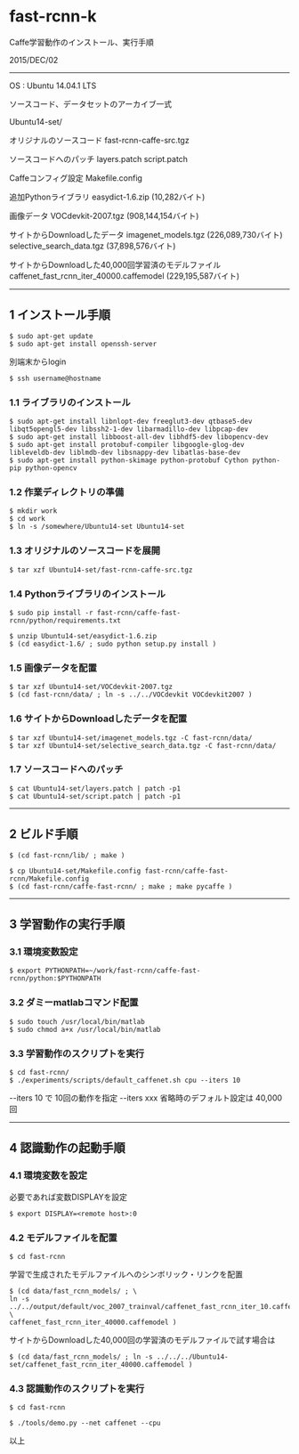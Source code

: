 # fast-rcnn-k

Caffe学習動作のインストール、実行手順

2015/DEC/02

------------------------------

OS : Ubuntu 14.04.1 LTS

ソースコード、データセットのアーカイブ一式

Ubuntu14-set/

  オリジナルのソースコード
  fast-rcnn-caffe-src.tgz

  ソースコードへのパッチ
  layers.patch
  script.patch

  Caffeコンフィグ設定
  Makefile.config

  追加Pythonライブラリ
  easydict-1.6.zip (10,282バイト)

  画像データ
  VOCdevkit-2007.tgz (908,144,154バイト)

  サイトからDownloadしたデータ
  imagenet_models.tgz (226,089,730バイト)
  selective_search_data.tgz (37,898,576バイト)

  サイトからDownloadした40,000回学習済のモデルファイル
  caffenet_fast_rcnn_iter_40000.caffemodel (229,195,587バイト)

------------------------------

## 1 インストール手順

```
$ sudo apt-get update
$ sudo apt-get install openssh-server
```

 別端末からlogin
```
$ ssh username@hostname
```

### 1.1 ライブラリのインストール

```
$ sudo apt-get install libnlopt-dev freeglut3-dev qtbase5-dev libqt5opengl5-dev libssh2-1-dev libarmadillo-dev libpcap-dev
$ sudo apt-get install libboost-all-dev libhdf5-dev libopencv-dev
$ sudo apt-get install protobuf-compiler libgoogle-glog-dev libleveldb-dev liblmdb-dev libsnappy-dev libatlas-base-dev
$ sudo apt-get install python-skimage python-protobuf Cython python-pip python-opencv
```


### 1.2 作業ディレクトリの準備

```
$ mkdir work
$ cd work
$ ln -s /somewhere/Ubuntu14-set Ubuntu14-set
```


### 1.3 オリジナルのソースコードを展開

```
$ tar xzf Ubuntu14-set/fast-rcnn-caffe-src.tgz 
```


### 1.4 Pythonライブラリのインストール

```
$ sudo pip install -r fast-rcnn/caffe-fast-rcnn/python/requirements.txt

$ unzip Ubuntu14-set/easydict-1.6.zip 
$ (cd easydict-1.6/ ; sudo python setup.py install )
```


### 1.5 画像データを配置

```
$ tar xzf Ubuntu14-set/VOCdevkit-2007.tgz
$ (cd fast-rcnn/data/ ; ln -s ../../VOCdevkit VOCdevkit2007 )
```


### 1.6 サイトからDownloadしたデータを配置

```
$ tar xzf Ubuntu14-set/imagenet_models.tgz -C fast-rcnn/data/
$ tar xzf Ubuntu14-set/selective_search_data.tgz -C fast-rcnn/data/
```


### 1.7 ソースコードへのパッチ

```
$ cat Ubuntu14-set/layers.patch | patch -p1
$ cat Ubuntu14-set/script.patch | patch -p1
```

------------------------------

## 2 ビルド手順

```
$ (cd fast-rcnn/lib/ ; make )

$ cp Ubuntu14-set/Makefile.config fast-rcnn/caffe-fast-rcnn/Makefile.config
$ (cd fast-rcnn/caffe-fast-rcnn/ ; make ; make pycaffe )
```

------------------------------

## 3 学習動作の実行手順

### 3.1 環境変数設定

```
$ export PYTHONPATH=~/work/fast-rcnn/caffe-fast-rcnn/python:$PYTHONPATH
```


### 3.2 ダミーmatlabコマンド配置

```
$ sudo touch /usr/local/bin/matlab
$ sudo chmod a+x /usr/local/bin/matlab
```


### 3.3 学習動作のスクリプトを実行

```
$ cd fast-rcnn/
$ ./experiments/scripts/default_caffenet.sh cpu --iters 10
```


  --iters 10 で 10回の動作を指定
  --iters xxx 省略時のデフォルト設定は 40,000回  

------------------------------

## 4 認識動作の起動手順

### 4.1 環境変数を設定 

 必要であれば変数DISPLAYを設定

```
$ export DISPLAY=<remote host>:0
```


### 4.2 モデルファイルを配置

```
$ cd fast-rcnn
```

 学習で生成されたモデルファイルへのシンボリック・リンクを配置

```
$ (cd data/fast_rcnn_models/ ; \
ln -s ../../output/default/voc_2007_trainval/caffenet_fast_rcnn_iter_10.caffemodel \
caffenet_fast_rcnn_iter_40000.caffemodel )
```


 サイトからDownloadした40,000回の学習済のモデルファイルで試す場合は

```
$ (cd data/fast_rcnn_models/ ; ln -s ../../../Ubuntu14-set/caffenet_fast_rcnn_iter_40000.caffemodel )
```


### 4.3 認識動作のスクリプトを実行

```
$ cd fast-rcnn

$ ./tools/demo.py --net caffenet --cpu
```

以上
